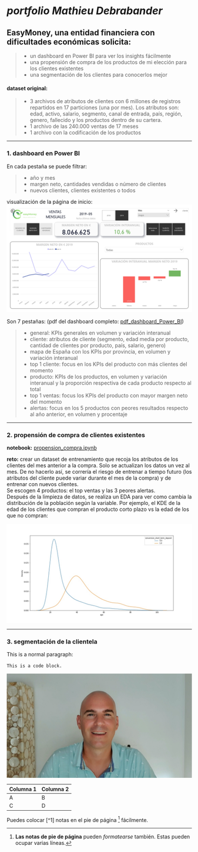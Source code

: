 # **_portfolio Mathieu Debrabander_**
## EasyMoney, una entidad financiera con dificultades económicas solicita:
> - un dashboard en Power BI para ver los insights fácilmente
> - una propensión de compra de los productos de mi elección para los clientes existentes
> - una segmentación de los clientes para conocerlos mejor
#### dataset original:
> - 3 archivos de atributos de clientes con 6 millones de registros repartidos en 17 particiones (una por mes). Los atributos son: edad, activo, salario, segmento, canal de entrada, país, región, genero, fallecido y los productos dentro de su cartera.
> - 1 archivo de las 240.000 ventas de 17 meses 
> - 1 archivo con la codificación de los productos
***
### 1. dashboard en Power BI
En cada pestaña se puede filtrar:
> - año y mes
> - margen neto, cantidades vendidas o número de clientes
> - nuevos clientes, clientes existentes o todos 

visualización de la página de inicio:  
![Alt text](/foto_pagina1_dashboard.jpg)

Son 7 pestañas: (pdf del dashboard completo: [pdf_dashboard_Power_BI](/pdf_dashboard_Power_BI.pdf))
> - general: KPIs generales en volumen y variación interanual
> - cliente: atributos de cliente (segmento, edad media por producto, cantidad de clientes por producto, país, salario, genero)
> - mapa de España con los KPIs por provincia, en volumen y variación interanual
> - top 1 cliente: focus en los KPIs del producto con más clientes del momento
> - producto: KPIs de los productos, en volumen y variación interanual y la proporción respectiva de cada producto respecto al total
> - top 1 ventas: focus los KPIs del producto con mayor margen neto del momento
> - alertas: focus en los 5 productos con peores resultados respecto al año anterior, en volumen y procentaje
***
### 2. propensión de compra de clientes existentes 
**notebook:** [propension_compra.ipynb](/propensión_compra.ipynb)  

**reto:** crear un dataset de entrenamiento que recoja los atributos de los clientes del mes anterior a la compra. Solo se actualizan los datos un vez al mes. De no hacerlo así, se correría el riesgo de entrenar a tiempo futuro (los atributos del cliente puede variar durante el mes de la compra) y de entrenar con nuevos clientes.  
Se escogen 4 productos: el top ventas y las 3 peores alertas.  
Después de la limpieza de datos, se realiza un EDA para ver como cambia la distribución de la población según la variable. Por ejemplo, el KDE de la edad de los clientes que compran el producto corto plazo vs la edad de los que no compran:

![Alt text](/kde_age_short_term.jpg)

***
### 3. segmentación de la clientela
This is a normal paragraph:

    This is a code block.

![Alt text](/IMG1.jpg "Optional title")

|Columna 1|Columna 2|
|--------|--------|
|    A    |    B    |
|    C    |    D    |
Puedes colocar [^1] notas en el pie de página [^2] fácilmente.

[^2]: **Las notas de pie de página** pueden *formatearse* también.
Estas pueden ocupar varias líneas.
